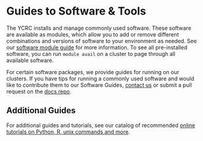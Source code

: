 # Guides to Software & Tools

The YCRC installs and manage commonly used software. These software are available as modules, which allow you to add or remove different combinations and versions of software to your environment as needed. See our [software module guide](/clusters-at-yale/applications/modules) for more information. To see all pre-installed software, you can run `module avail` on a cluster to page through all available software.

For certain software packages, we provide guides for running on our clusters. If you have tips for running a commonly used software and would like to contribute them to our Software Guides, [contact us](/#get-help) or submit a pull request on the [docs repo](https://github.com/ycrc/ycrc.github.io/tree/src/).

## Additional Guides

For additional guides and tutorials, see our catalog of recommended [online tutorials on Python, R, unix commands and more](/resources/online-tutorials).
